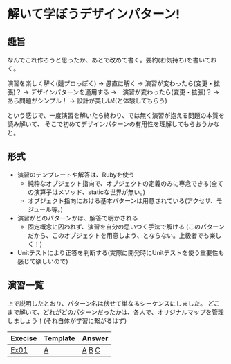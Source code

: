 # 解いて学ぼうデザインパターン!

## 趣旨

なんでこれ作ろうと思ったか、あとで改めて書く。要約(お気持ち)を書いておく。

演習を楽しく解く(競プロっぽく) -> 愚直に解く -> 演習が変わったら(変更・拡張)？ 
-> デザインパターンを適用する ->　演習が変わったら(変更・拡張)？ -> あら問題がシンプル！ -> 設計が美しい!(と体験してもらう)

という感じで、一度演習を解いたら終わり、では無く演習が抱える問題の本質を読み解いて、
そこで初めてデザインパターンの有用性を理解してもらおうかなと。

## 形式

- 演習のテンプレートや解答は、Rubyを使う
    - 純粋なオブジェクト指向で、オブジェクトの定義のみに専念できる(全ての演算子はメソッド、staticな世界が無い。)
    - オブジェクト指向における基本パターンは用意されている(アクセサ、モジュール等。)
- 演習がどのパターンかは、解答で明かされる
    - 固定概念に囚われず、演習を自分の思いつく手法で解ける
      (このパターンだから、このオブジェクトを用意しよう、とならない。上級者でも楽しく！)
- Unitテストにより正答を判断する(実際に開発時にUnitテストを使う重要性も感じて欲しいので)

## 演習一覧

上で説明したとおり、パターン名は伏せて単なるシーケンスにしました。
どこまで解いて、どれがどのパターンだったかは、各人で、オリジナルマップを管理しましょう！(それ自体が学習に繋がるはず)

| Execise | Template | Answer |
|:--------|:---------|:-------|
| [Ex01](ex/ex01.md "Ex01") | [A](https://github.com/ababup1192/design_pattern_exercise_ex01_template/tree/ex01-a "A") | [A](https://github.com/ababup1192/design_pattern_exercise_ex01_ans/tree/ex01-a "A") [B](https://github.com/ababup1192/design_pattern_exercise_ex01_ans/tree/ex01-b "B") [C](https://github.com/ababup1192/design_pattern_exercise_ex01_ans/tree/ex01-c "C")|
